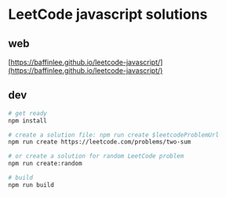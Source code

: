# LeetCode javascript solutions

## web

[https://baffinlee.github.io/leetcode-javascript/](https://baffinlee.github.io/leetcode-javascript/)

## dev

```bash
# get ready
npm install

# create a solution file: npm run create $leetcodeProblemUrl
npm run create https://leetcode.com/problems/two-sum

# or create a solution for random LeetCode problem
npm run create:random

# build
npm run build
```
